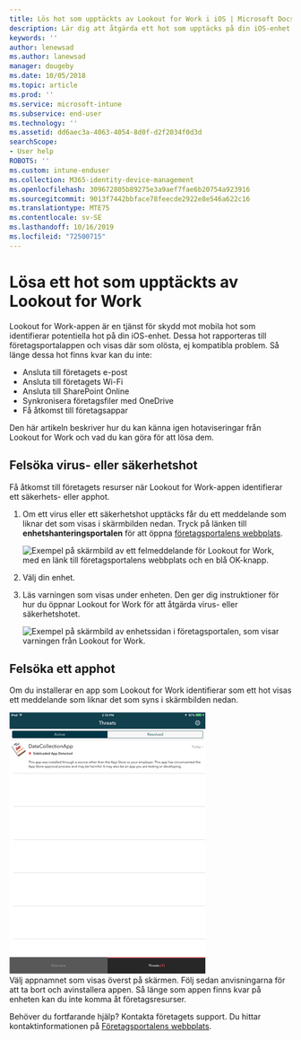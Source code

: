 ```yaml
---
title: Lös hot som upptäckts av Lookout for Work i iOS | Microsoft Docs
description: Lär dig att åtgärda ett hot som upptäcks på din iOS-enhet av Lookout for Work-appen.
keywords: ''
author: lenewsad
ms.author: lanewsad
manager: dougeby
ms.date: 10/05/2018
ms.topic: article
ms.prod: ''
ms.service: microsoft-intune
ms.subservice: end-user
ms.technology: ''
ms.assetid: dd6aec3a-4063-4054-8d0f-d2f2034f0d3d
searchScope:
- User help
ROBOTS: ''
ms.custom: intune-enduser
ms.collection: M365-identity-device-management
ms.openlocfilehash: 309672805b89275e3a9aef7fae6b20754a923916
ms.sourcegitcommit: 9013f7442bbface78feecde2922e8e546a622c16
ms.translationtype: MTE75
ms.contentlocale: sv-SE
ms.lasthandoff: 10/16/2019
ms.locfileid: "72500715"
---
```

# <a name="resolve-a-threat-found-by-lookout-for-work"></a>Lösa ett hot som upptäckts av Lookout for Work  

Lookout for Work-appen är en tjänst för skydd mot mobila hot som identifierar potentiella hot på din iOS-enhet. Dessa hot rapporteras till företagsportalappen och visas där som olösta, ej kompatibla problem. Så länge dessa hot finns kvar kan du inte:

* Ansluta till företagets e-post
* Ansluta till företagets Wi-Fi
* Ansluta till SharePoint Online
* Synkronisera företagsfiler med OneDrive
* Få åtkomst till företagsappar

Den här artikeln beskriver hur du kan känna igen hotaviseringar från Lookout for Work och vad du kan göra för att lösa dem. 

## <a name="troubleshoot-virus-or-security-threat"></a>Felsöka virus- eller säkerhetshot  
Få åtkomst till företagets resurser när Lookout for Work-appen identifierar ett säkerhets- eller apphot.  

1. Om ett virus eller ett säkerhetshot upptäcks får du ett meddelande som liknar det som visas i skärmbilden nedan. Tryck på länken till **enhetshanteringsportalen** för att öppna [företagsportalens webbplats](https://portal.manage.microsoft.com/devices).  

    ![Exempel på skärmbild av ett felmeddelande för Lookout for Work, med en länk till företagsportalens webbplats och en blå OK-knapp.](./media/mtd-go-to-device-management-portal-android.png)  

2. Välj din enhet.  
3. Läs varningen som visas under enheten. Den ger dig instruktioner för hur du öppnar Lookout for Work för att åtgärda virus- eller säkerhetshotet.     

    ![Exempel på skärmbild av enhetssidan i företagsportalen, som visar varningen från Lookout for Work.](./media/CP-lookout-virus-banner-1808.png)  

## <a name="troubleshoot-an-app-threat"></a>Felsöka ett apphot   
Om du installerar en app som Lookout for Work identifierar som ett hot visas ett meddelande som liknar det som syns i skärmbilden nedan.  

![Exempel på skärmbild som visar en lista över aktiva och lösta apphot som har identifierats av Lookout for Work.](./media/ios-lfw-threat-example.png)    
Välj appnamnet som visas överst på skärmen. Följ sedan anvisningarna för att ta bort och avinstallera appen. Så länge som appen finns kvar på enheten kan du inte komma åt företagsresurser.    

Behöver du fortfarande hjälp? Kontakta företagets support. Du hittar kontaktinformationen på [Företagsportalens webbplats](https://go.microsoft.com/fwlink/?linkid=2010980).    

